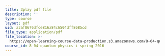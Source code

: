 ```yaml
---
title: 3play pdf file
description: ''
type: course
layout: pdf
uid: a3af8676dfce816a84c6504dff8685cd
file_type: application/pdf
file_location: >-
  https://open-learning-course-data-production.s3.amazonaws.com/8-04-quantum-physics-i-spring-2016/a3af8676dfce816a84c6504dff8685cd_c5yzy1S3gPg.pdf
course_id: 8-04-quantum-physics-i-spring-2016
---
```

